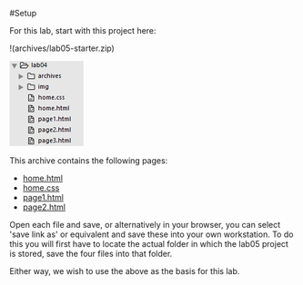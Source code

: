 #Setup

For this lab, start with  this project here:

!(archives/lab05-starter.zip)

![](./img/01.png)

This archive contains the following pages:

- [home.html](./archives/1.basicnav/home.html)
- [home.css](./archives/1.basicnav/home.css)
- [page1.html](./archives/1.basicnav/page1.html)
- [page2.html](./archives/1.basicnav/page2.html)

Open each file and save, or alternatively in your browser, you can select 'save link as' or equivalent and save these into your own workstation. To do this you will first have to locate the actual folder in which the lab05 project is stored, save the four files into that folder.

Either way, we wish to use the above as the basis for this lab.